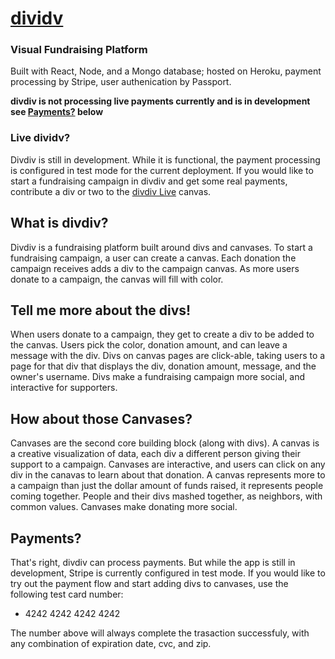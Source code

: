 # [dividv](https://divdiv.herokuapp.com/)
### Visual Fundraising Platform
Built with React, Node, and a Mongo database; hosted on Heroku, payment processing by Stripe, user authenication by Passport.

**divdiv is not processing live payments currently and is in development see [Payments?](https://github.com/psych0sykes/divdiv/blob/master/README.md#payments) below**

### Live dividv?
Divdiv is still in development. While it is functional, the payment processing is configured in test mode for the current deployment. If you would like to start a fundraising campaign in divdiv and get some real payments, contribute a div or two to the [divdiv Live](https://divdiv.herokuapp.com/canvas/5e42fa91e37841002acec6d6) canvas.

## What is divdiv?
Divdiv is a fundraising platform built around divs and canvases. To start a fundraising campaign, a user can create a canvas. Each donation the campaign receives adds a div to the campaign canvas. As more users donate to a campaign, the canvas will fill with color.

## Tell me more about the divs!
When users donate to a campaign, they get to create a div to be added to the canvas. Users pick the color, donation amount, and can leave a message with the div. Divs on canvas pages are click-able, taking users to a page for that div that displays the div, donation amount, message, and the owner's username. Divs make a fundraising campaign more social, and interactive for supporters.

## How about those Canvases?
Canvases are the second core building block (along with divs). A canvas is a creative visualization of data, each div a different person giving their support to a campaign. Canvases are interactive, and users can click on any div in the canavas to learn about that donation. A canvas represents more to a campaign than just the dollar amount of funds raised, it represents people coming together. People and their divs mashed together, as neighbors, with common values. Canvases make donating more social.

## Payments?
That's right, divdiv can process payments. But while the app is still in development, Stripe is currently configured in test mode. If you would like to try out the payment flow and start adding divs to canvases, use the following test card number:

 - 4242 4242 4242 4242

The number above will always complete the trasaction successfuly, with any combination of expiration date, cvc, and zip.

